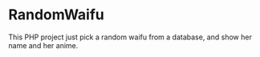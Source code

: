 # RandomWaifu
This PHP project just pick a random waifu from a database, and show her name and her anime.
